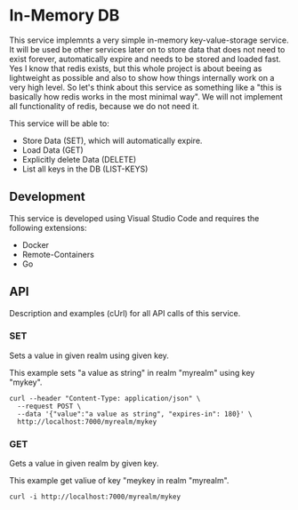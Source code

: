 # In-Memory DB
This service implemnts a very simple in-memory key-value-storage service. It will be used be other services later on to store data that does not need to exist forever, automatically expire and needs to be stored and loaded fast.
Yes I know that redis exists, but this whole project is about beeing as lightweight as possible and also to show how things internally work on a very high level. So let's think about this service as something like a "this is basically how redis works in the most minimal way". We will not implement all functionality of redis, because we do not need it.

This service will be able to:
* Store Data (SET), which will automatically expire.
* Load Data (GET)
* Explicitly delete Data (DELETE)
* List all keys in the DB (LIST-KEYS)

## Development
This service is developed using Visual Studio Code and requires the following extensions:
* Docker
* Remote-Containers
* Go

## API
Description and examples (cUrl) for all API calls of this service.

### SET
Sets a value in given realm using given key.

This example sets "a value as string" in realm "myrealm" using key "mykey".
```
curl --header "Content-Type: application/json" \
  --request POST \
  --data '{"value":"a value as string", "expires-in": 180}' \
  http://localhost:7000/myrealm/mykey
```

### GET
Gets a value in given realm by given key.

This example get valiue of key "meykey in realm "myrealm".
```
curl -i http://localhost:7000/myrealm/mykey
```